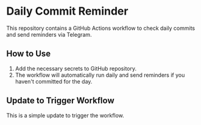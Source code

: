 # Daily Commit Reminder

This repository contains a GitHub Actions workflow to check daily commits and send reminders via Telegram.

## How to Use

1. Add the necessary secrets to  GitHub repository.
2. The workflow will automatically run daily and send reminders if you haven't committed for the day.

## Update to Trigger Workflow

This is a simple update to trigger the workflow.
